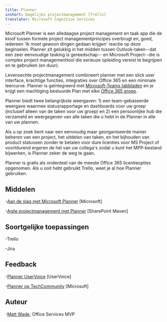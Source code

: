 ```yaml
---
title: Planner
inshort: Dagelijks projectmanagement [Trello]
translator: Microsoft Cognitive Services
---
```



Microsoft Planner is een alledaagse project management en taak app die de kloof tussen formele project managementprincipes overbrugt en, goed, iedereen 'Ik moet gewoon dingen gedaan krijgen' reactie op deze beginselen. Planner zit gelukkig in het midden tussen Outlook-taken--dat een zeer eenvoudige tasking is gereedschap-- en Microsoft Project--die is complex project managementtool die serieuze opleiding vereist te begrijpen en te gebruiken (en duur). 

Levensechte projectmanagement combineert planner met een slick user interface, krachtige functies, integraties over Office 365 en een minimale leercurve. Planner is geïntegreerd met [Microsoft-Teams tabbladen](https://blogs.technet.microsoft.com/skypehybridguy/2017/08/30/microsoft-teams-using-planner-to-stay-organized/) en je krijgt een machtiging bestuurde Plan met elke [Office 365 groep](http://icsh.pt/O365groups).

Planner biedt twee belangrijkste weergaven: 1) een team-gebaseerde weergave waarmee statusrapportage en dashboards voor uw groep (inclusief alleen van de taken voor uw groep) en 2) een persoonlijke hub die verzameld en weergegeven van alle taken die u hebt in de Planner in alle van uw plannen.

Als u op zoek bent naar een eenvoudig maar georganiseerde manier beheren van een project, het uitdelen van taken, en het bijhouden van product statussen zonder te betalen voor dure licenties voor MS Project of voortdurend ergeren de hel van uw collega's zodat u kunt het MPP-bestand bijwerken, is Planner zeker de weg te gaan.

Planner is gratis als onderdeel van de meeste Office 365 licentieopties opgenomen. Als u ooit hebt gebruikt Trello, weet je al hoe Planner gebruiken.

Middelen
---------

-[Aan de slag met Microsoft Planner](https://support.office.com/en-us/article/Microsoft-Planner-help-4a9a13c6-3adf-4a60-a6fc-15c0b15e16fc?ui=en-US&rs=en-US&ad=US)
    \[Microsoft\]

-[Agile projectmanagement met Planner](https://sharepointmaven.com/how-to-use-microsoft-planner-for-agile-and-scrum-projects/)
    \[SharePoint Maven\]

Soortgelijke toepassingen
--------------------

-Trello

-Jira

Feedback
---------

-[Planner UserVoice](https://planner.uservoice.com/forums/330525-microsoft-planner-feedback-forum)
    \[UserVoice\]

-[Planner op TechCommunity](https://techcommunity.microsoft.com/t5/Planner/ct-p/Planner)
    \[MIcrosoft\]

Auteur
---------

-[Matt Wade](https://www.linkedin.com/in/thatmattwade/), Office Services MVP


